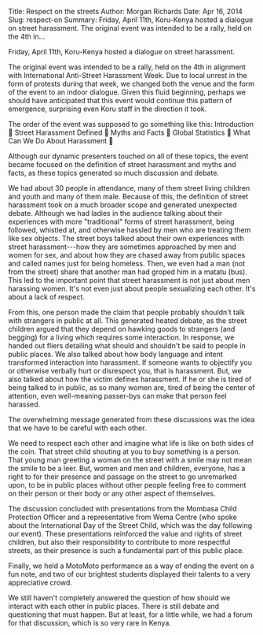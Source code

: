 Title: Respect on the streets
Author: Morgan Richards
Date: Apr 16, 2014
Slug: respect-on
Summary: Friday, April 11th, Koru-Kenya hosted a dialogue on street
harassment. The original event was intended to be a rally, held on
the 4th in...

Friday, April 11th, Koru-Kenya hosted a dialogue on street harassment.

The original event was intended to be a rally, held on the 4th in
alignment with International Anti-Street Harassment Week. Due to local
unrest in the form of protests during that week, we changed both the
venue and the form of the event to an indoor dialogue. Given this fluid
beginning, perhaps we should have anticipated that this event would
continue this pattern of emergence, surprising even Koru staff in the
direction it took.

The order of the event was supposed to go something like this:
Introduction  Street Harassment Defined  Myths and Facts  Global
Statistics  What Can We Do About Harassment 

Although our dynamic presenters touched on all of these topics, the
event became focused on the definition of street harassment and myths
and facts, as these topics generated so much discussion and debate.

We had about 30 people in attendance, many of them street living
children and youth and many of them male. Because of this, the
definition of street harassment took on a much broader scope and
generated unexpected debate. Although we had ladies in the audience
talking about their experiences with more "traditional" forms of street
harassment, being followed, whistled at, and otherwise hassled by men
who are treating them like sex objects. The street boys talked about
their own experiences with street harassment---how they are sometimes
approached by men and women for sex, and about how they are chased away
from public spaces and called names just for being homeless. Then, we
even had a man (not from the street) share that another man had groped
him in a matatu (bus). This led to the important point that street
harassment is not just about men harassing women. It's not even just
about people sexualizing each other. It's about a lack of respect.

From this, one person made the claim that people probably shouldn't talk
with strangers in public at all. This generated heated debate, as the
street children argued that they depend on hawking goods to strangers
(and begging) for a living which requires some interaction. In response,
we handed out fliers detailing what should and shouldn't be said to
people in public places. We also talked about how body language and
intent transformed interaction into harassment. If someone wants to
objectify you or otherwise verbally hurt or disrespect you, that is
harassment. But, we also talked about how the victim defines harassment.
If he or she is tired of being talked to in public, as so many women
are, tired of being the center of attention, even well-meaning
passer-bys can make that person feel harassed.

The overwhelming message generated from these discussions was the idea
that we have to be careful with each other.

We need to respect each other and imagine what life is like on both
sides of the coin. That street child shouting at you to buy something is
a person. That young man greeting a woman on the street with a smile may
not mean the smile to be a leer. But, women and men and children,
everyone, has a right to for their presence and passage on the street to
go unremarked upon, to be in public places without other people feeling
free to comment on their person or their body or any other aspect of
themselves.

The discussion concluded with presentations from the Mombasa Child
Protection Officer and a representative from Wema Centre (who spoke
about the International Day of the Street Child, which was the day
following our event). These presentations reinforced the value and
rights of street children, but also their responsibility to contribute
to more respectful streets, as their presence is such a fundamental part
of this public place.

Finally, we held a MotoMoto performance as a way of ending the event on
a fun note, and two of our brightest students displayed their talents to
a very appreciative crowd.

We still haven't completely answered the question of how should we
interact with each other in public places. There is still debate and
questioning that must happen. But at least, for a little while, we had a
forum for that discussion, which is so very rare in Kenya.
